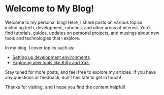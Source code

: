 # Welcome to My Blog!

Welcome to my personal blog! Here, I share posts on various topics including tech, development, robotics, and other areas of interest. You'll find tutorials, guides, updates on personal projects, and musings about new tools and technologies that I explore.


In my blog, I cover topics such as:

- [Setting up development environments](./categries/tech-tutorials/linux-installation-guide/)
- [Exploring new tools like Kitty and Yazi](./categries/tech-tutorials/kitty-yazi-setup/)

Stay tuned for more posts, and feel free to explore my articles. If you have any questions or feedback, don’t hesitate to get in touch!




Thanks for visiting, and I hope you find the content helpful!
